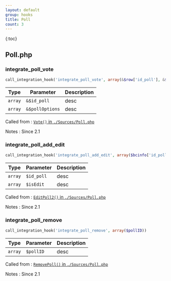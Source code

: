 ```yaml
---
layout: default
group: hooks
title: Poll
count: 3
---
```

{:toc}
## Poll.php
### integrate_poll_vote

```php
call_integration_hook('integrate_poll_vote', array(&$row['id_poll'], &$pollOptions))
```

Type|Parameter|Description
---|---|---
`array`|`&$id_poll`|desc
`array`|`&$pollOptions`|desc

Called from
: [`Vote()` in `./Sources/Poll.php`](../docs/poll.html#vote)

Notes
: Since 2.1

### integrate_poll_add_edit

```php
call_integration_hook('integrate_poll_add_edit', array($bcinfo['id_poll'], $isEdit))
```

Type|Parameter|Description
---|---|---
`array`|`$id_poll`|desc
`array`|`$isEdit`|desc

Called from
: [`EditPoll2()` in `./Sources/Poll.php`](../docs/poll.html#editpoll2)

Notes
: Since 2.1

### integrate_poll_remove

```php
call_integration_hook('integrate_poll_remove', array($pollID))
```

Type|Parameter|Description
---|---|---
`array`|`$pollID`|desc

Called from
: [`RemovePoll()` in `./Sources/Poll.php`](../docs/poll.html#removepoll)

Notes
: Since 2.1

